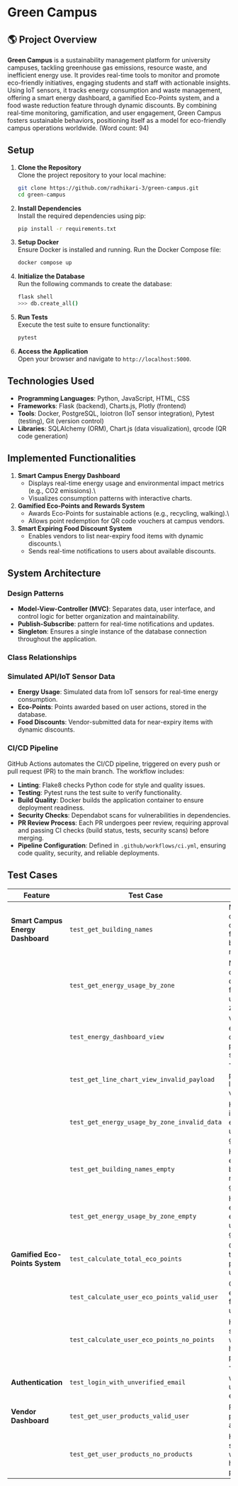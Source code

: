 # Green Campus

## 🌎 Project Overview

**Green Campus** is a sustainability management platform for university
campuses, tackling greenhouse gas emissions, resource waste, and
inefficient energy use. It provides real-time tools to monitor and
promote eco-friendly initiatives, engaging students and staff with
actionable insights. Using IoT sensors, it tracks energy consumption and
waste management, offering a smart energy dashboard, a gamified
Eco-Points system, and a food waste reduction feature through dynamic
discounts. By combining real-time monitoring, gamification, and user
engagement, Green Campus fosters sustainable behaviors, positioning
itself as a model for eco-friendly campus operations worldwide. (Word
count: 94)

## Setup

1.  **Clone the Repository**\
    Clone the project repository to your local machine:

    ``` bash
    git clone https://github.com/radhikari-3/green-campus.git
    cd green-campus
    ```

2.  **Install Dependencies**\
    Install the required dependencies using pip:

    ``` bash
    pip install -r requirements.txt
    ```

3.  **Setup Docker**\
    Ensure Docker is installed and running. Run the Docker Compose file:

    ``` bash
    docker compose up
    ```

4.  **Initialize the Database**\
    Run the following commands to create the database:

    ``` bash
    flask shell
    >>> db.create_all()
    ```

5.  **Run Tests**\
    Execute the test suite to ensure functionality:

    ``` bash
    pytest
    ```

6.  **Access the Application**\
    Open your browser and navigate to `http://localhost:5000`.

## Technologies Used

-   **Programming Languages**: Python, JavaScript, HTML, CSS
-   **Frameworks**: Flask (backend), Charts.js, Plotly (frontend)
-   **Tools**: Docker, PostgreSQL, Ioiotron (IoT sensor integration),
    Pytest (testing), Git (version control)
-   **Libraries**: SQLAlchemy (ORM), Chart.js (data visualization),
    qrcode (QR code generation)

## Implemented Functionalities

1.  **Smart Campus Energy Dashboard**
    -   Displays real-time energy usage and environmental impact metrics
        (e.g., CO2 emissions).\
    -   Visualizes consumption patterns with interactive charts.
2.  **Gamified Eco-Points and Rewards System**
    -   Awards Eco-Points for sustainable actions (e.g., recycling,
        walking).\
    -   Allows point redemption for QR code vouchers at campus vendors.
3.  **Smart Expiring Food Discount System**
    -   Enables vendors to list near-expiry food items with dynamic
        discounts.\
    -   Sends real-time notifications to users about available
        discounts.

## System Architecture

### Design Patterns
-   **Model-View-Controller (MVC)**: Separates data, user interface,
    and control logic for better organization and maintainability.
-   **Publish-Subscribe**: pattern for real-time notifications and updates.
-   **Singleton**: Ensures a single instance of the database connection
    throughout the application.

### Class Relationships

### Simulated API/IoT Sensor Data
-   **Energy Usage**: Simulated data from IoT sensors for real-time
    energy consumption.
-   **Eco-Points**: Points awarded based on user actions, stored in
    the database.
-   **Food Discounts**: Vendor-submitted data for near-expiry items
    with dynamic discounts.

### CI/CD Pipeline
GitHub Actions automates the CI/CD pipeline, triggered on every push or pull request (PR) to the main branch. 
The workflow includes:

- **Linting**: Flake8 checks Python code for style and quality issues.
- **Testing**: Pytest runs the test suite to verify functionality.
- **Build Quality**: Docker builds the application container to ensure deployment readiness.
- **Security Checks**: Dependabot scans for vulnerabilities in dependencies.
- **PR Review Process**: Each PR undergoes peer review, requiring approval and passing CI checks (build status, tests, security scans) before merging.
- **Pipeline Configuration**: Defined in `.github/workflows/ci.yml`, ensuring code quality, security, and reliable deployments.

## Test Cases

| **Feature**                        | **Test Case**                                | **Scenario**                                                                 | **Status**       |
|------------------------------------|----------------------------------------------|-------------------------------------------------------------------------------|------------------|
| **Smart Campus Energy Dashboard**  | `test_get_building_names`                    | Mock database query to fetch building names.                                 | ✅ Passed        |
|                                    | `test_get_energy_usage_by_zone`              | Mock database query to fetch energy usage by zone.                           | ✅ Passed        |
|                                    | `test_energy_dashboard_view`                 | Verify energy dashboard page loads successfully.                             | ✅ Passed        |
|                                    | `test_get_line_chart_view_invalid_payload`   | Test invalid payload for line chart view.                                    | ✅ Passed        |
|                                    | `test_get_energy_usage_by_zone_invalid_data` | Handle invalid energy usage data gracefully.                                 | ✅ Passed        |
|                                    | `test_get_building_names_empty`              | Handle empty building names gracefully.                                      | ✅ Passed        |
|                                    | `test_get_energy_usage_by_zone_empty`        | Handle empty energy usage data gracefully.                                   | ✅ Passed        |
| **Gamified Eco-Points System**     | `test_calculate_total_eco_points`            | Calculate total eco-points for a user.                                       | ✅ Passed        |
|                                    | `test_calculate_user_eco_points_valid_user`  | Calculate eco-points for a valid user.                                       | ✅ Passed        |
|                                    | `test_calculate_user_eco_points_no_points`   | Handle scenario where user has no eco-points.                                | ✅ Passed        |
| **Authentication**                 | `test_login_with_unverified_email`           | Test login with an unverified email.                                         | ✅ Passed        |
| **Vendor Dashboard**               | `test_get_user_products_valid_user`          | Fetch products for a valid user.                                             | ✅ Passed        |
|                                    | `test_get_user_products_no_products`         | Handle scenario where user has no products.                                  | ✅ Passed       |

